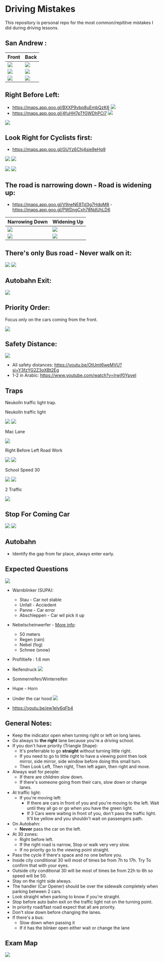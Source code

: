# Driving Mistakes

This repository is personal repo for the most common/repititve mistakes I did during driving lessons.

## San Andrew :
    
| Front | Back |
|---------|---------|
| ![](/san-andrew-1.png) | ![](/san-andrew-2.png) |
| ![](/san-andrew-3.png) | ![](/san-andrew-3-2.png)|
| ![](/san-andrew-4.png) | ![](/san-andrew-4-2.png) |

## Right Before Left:

- https://maps.app.goo.gl/BXXP9vbp8uEmbQzK6
  ![](/right-before-left-2.png)
- https://maps.app.goo.gl/4fuHH7pTfGWDhPCi7
  ![](/right-before-left-1.png)

![](/right-before-left-3.png)

## Look Right for Cyclists first:

- https://maps.app.goo.gl/GUYz6Chj4sie9eHg9
  
![](/cyclists.png)
![](/cyclists-2.png)

![](/cyclist-1.png)
![](/cyclist-2.png)
## The road is narrowing down - Road is widening up:

- https://maps.app.goo.gl/V9neNE8Td3g7HdqM8 - https://maps.app.goo.gl/PWDngCxh78NdUhLD6
  
| Narrowing Down | Widening Up |
|---------|---------|
| ![](/narrow-down-1.png) | ![](/wide-up-1.png) |
| ![](/narrow-down-2.png) | ![](/wide-up-2.png) |

## There's only Bus road - Never walk on it:

![](/bus-road.png)
![](/bus-road-2.png)

## Autobahn Exit:

![](auto-bahn-exit-1.png)

## Priority Order:

Focus only on the cars coming from the front.

![](/front-focus.png)

## Safety Distance:

![](/safety-distance.png)

- All safety distances: https://youtu.be/OtUmt6weMVU?si=Y3fzYG2Z3oXBt2Eg
- 1-2 in Arabic: https://www.youtube.com/watch?v=lrwjf0YpveI

## Traps

Neukolln traffic light trap.

Neukolln traffic light

![](/neukoln-traffic-trap.png)
![](/neukoln-traffic-trap-2.png)

Mac Lane

![](/mac-lane-trap.png)

Right Before Left Road Work

![](/road-work.png)
![](/road-work-2.png)

School Speed 30

![](/school-1.png)
![](/school-2.png)

2 Traffic

![](/2traffic.png)

## Stop For Coming Car

![](/stop-for-coming-car-1.png)
![](/stop-for-coming-car-2.png)

## Autobahn

- Identify the gap from far place, always enter early.

## Expected Questions

![](/lights.png)
- Warnblinker (SUPA):
  - Stau - Car not stable
  - Unfall - Acciedent
  - Panne - Car error
  - Abschleppen - Car wil pick it up
- Nebelscheinwerfer - [More info](https://www.frag-den-fahrlehrer.de/2017/11/13/nebelscheinwerfer-und-nebelschlussleuchte/):
  - 50 meters
  - Regen (rain)
  - Nebel (fog)
  - Schnee (snow)
- Profiltiefe : 1.6 mm
- Reifendruck
![](/tyre-recomm.png)
- Sommerreifen/Winterreifen
- Hupe - Horn
- Under the car hood
![](/car-components.png)

- https://youtu.be/ew1ely6qFb4

## General Notes:
- Keep the indicator open when turning right or left on long lanes.
- Go always to **the right** lane because you're a driving school.
- If you don't have priority (Triangle Shape): 
  - It's preferrable to go **straight** without turning little right.
  - If you need to go to little right to have a viewing point then look mirror, side mirror, side window before doing this small turn.
  - Then Look Left, Then right, Then left again, then right and move.
- Always wait for people:
  - If there are children slow down.
  - If there's someone going from their cars, slow down or change lanes.
- At traffic light:
  - If you're moving left:
    - If there are cars in front of you and you're moving to the left. Wait until they all go or go when you have the green light.
    - If 3 Cars were waiting in front of you, don't pass the traffic light. It'll be yellow and you shouldn't wait on passengers path.
- On Autobahn:
  - **Never** pass the car on the left.
- At 30 zones:
  - Right before left.
  - If the right road is narrow, Stop or walk very very slow.
  - If no priority go to the viewing point straight.
- Pass the cycle if there's space and no one before you.
- Inside city conditional 30 will most of times be from 7h to 17h. Try To confirm that with your eyes.
- Outside city conditional 30 will be most of times be from 22h to 6h so speed will be 50.
- Stay on the right side always.
- The handler (Car Opener) should be over the sidewalk completely when parking between 2 cars.
- Look straight when parking to know if you're straight.
- Stop before auto bahn exit on the traffic light not on the turning point.
- In priority road/fast road expect that all are priority.
- Don't slow down before changing the lanes.
- If there's a bus:
  - Slow down when passing it
  - If it has the blinker open either wait or change the lane


## Exam Map

![](/exam-map.png)
